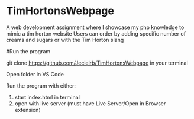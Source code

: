 # TimHortonsWebpage
A web development assignment where I showcase my php knowledge to mimic a tim horton website
Users can order by adding specific number of creams and sugars or with the Tim Horton slang

#Run the program

git clone https://github.com/Jecielrb/TimHortonsWebpage in your terminal

Open folder in VS Code

Run the program with either:
  1. start index.html in terminal 
  2. open with live server (must have Live Server/Open in Browser extension)
